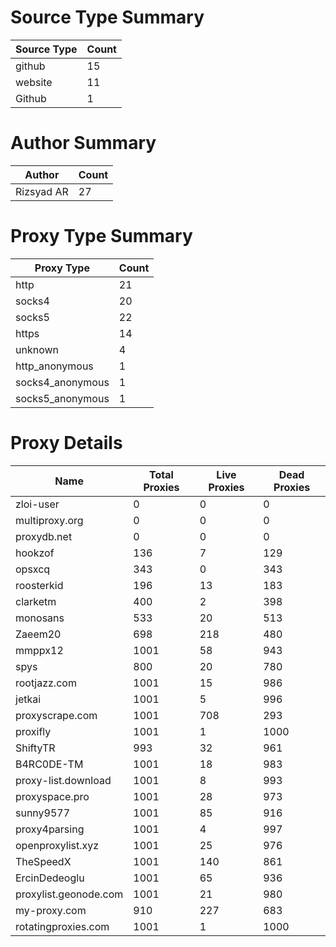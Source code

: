 # Source Type Summary

| Source Type | Count |
|-------------|-------|
| github | 15 |
| website | 11 |
| Github | 1 |


# Author Summary

| Author | Count |
|--------|-------|
| Rizsyad AR | 27 |


# Proxy Type Summary

| Proxy Type | Count |
|------------|-------|
| http | 21 |
| socks4 | 20 |
| socks5 | 22 |
| https | 14 |
| unknown | 4 |
| http_anonymous | 1 |
| socks4_anonymous | 1 |
| socks5_anonymous | 1 |


# Proxy Details

| Name | Total Proxies | Live Proxies | Dead Proxies |
|------|---------------|--------------|---------------|
| zloi-user | 0 | 0 | 0 |
| multiproxy.org | 0 | 0 | 0 |
| proxydb.net | 0 | 0 | 0 |
| hookzof | 136 | 7 | 129 |
| opsxcq | 343 | 0 | 343 |
| roosterkid | 196 | 13 | 183 |
| clarketm | 400 | 2 | 398 |
| monosans | 533 | 20 | 513 |
| Zaeem20 | 698 | 218 | 480 |
| mmppx12 | 1001 | 58 | 943 |
| spys | 800 | 20 | 780 |
| rootjazz.com | 1001 | 15 | 986 |
| jetkai | 1001 | 5 | 996 |
| proxyscrape.com | 1001 | 708 | 293 |
| proxifly | 1001 | 1 | 1000 |
| ShiftyTR | 993 | 32 | 961 |
| B4RC0DE-TM | 1001 | 18 | 983 |
| proxy-list.download | 1001 | 8 | 993 |
| proxyspace.pro | 1001 | 28 | 973 |
| sunny9577 | 1001 | 85 | 916 |
| proxy4parsing | 1001 | 4 | 997 |
| openproxylist.xyz | 1001 | 25 | 976 |
| TheSpeedX | 1001 | 140 | 861 |
| ErcinDedeoglu | 1001 | 65 | 936 |
| proxylist.geonode.com | 1001 | 21 | 980 |
| my-proxy.com | 910 | 227 | 683 |
| rotatingproxies.com | 1001 | 1 | 1000 |
